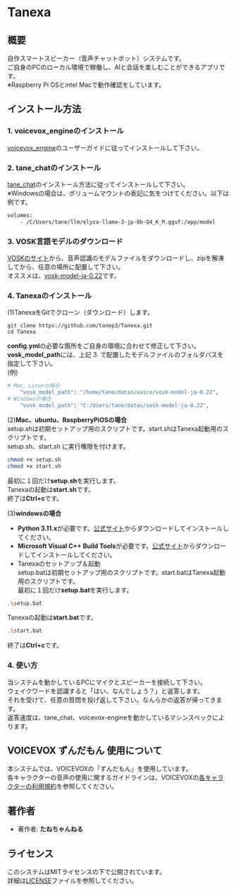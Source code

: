 # Tanexa

## 概要  
自作スマートスピーカー（音声チャットボット）システムです。  
ご自身のPCのローカル環境で稼働し、AIと会話を楽しむことができるアプリです。  
※Raspberry Pi OSとintel Macで動作確認をしています。

## インストール方法  
### 1. **voicevox_engineのインストール**  
[voicevox_engine](https://github.com/VOICEVOX/voicevox_engine)のユーザーガイドに従ってインストールして下さい。

### 2. **tane_chatのインストール**  
[tane_chat](https://github.com/tanep3/tane_chat)のインストール方法に従ってインストールして下さい。  
※Windowsの場合は、ボリュームマウントの表記に気をつけてください。以下は例です。  
```bash
volumes:
    - /C/Users/tane/llm/elyza-llama-3-jp-8b-Q4_K_M.gguf:/app/model
```

### 3. **VOSK言語モデルのダウンロード**  
[VOSKのサイト](https://alphacephei.com/vosk/models)から、音声認識のモデルファイルをダウンロードし、zipを解凍してから、任意の場所に配置して下さい。  
オススメは、[vosk-model-ja-0.22](https://alphacephei.com/vosk/models/vosk-model-ja-0.22.zip)です。
 
### 4. **Tanexaのインストール**  
(1)TanexaをGitでクローン（ダウンロード）します。
```bath
git clone https://github.com/tanep3/Tanexa.git
cd Tanexa
```
**config.yml**の必要な箇所をご自身の環境に合わせて修正して下さい。  
**vosk_model_path**には、上記 3. で配置したモデルファイルのフォルダパスを指定して下さい。  
(例)
```bash
# Mac、Linuxの場合
    "vosk_model_path": "/home/tane/datas/voice/vosk-model-ja-0.22",
# Windowsの場合
    "vosk_model_path": "C:/Users/tane/datas/vosk-model-ja-0.22",
```

(2)**Mac、ubuntu、RaspberryPiOSの場合**  
setup.shは初期セットアップ用のスクリプトです。start.shはTanexa起動用のスクリプトです。  
setup.sh、start.sh に実行権限を付けます。  
```bash
chmod +x setup.sh
chmod +x start.sh
```
最初に１回だけ**setup.sh**を実行します。  
Tanexaの起動は**start.sh**です。  
終了は**Ctrl+c**です。  

(3)**windowsの場合**  
- **Python 3.11.x**が必要です。[公式サイト](https://www.python.org/downloads/release/python-3112/)からダウンロードしてインストールしてください。  
- **Microsoft Visual C++ Build Tools**が必要です。[公式サイト](https://visualstudio.microsoft.com/ja/visual-cpp-build-tools/)からダウンロードしてインストールしてください。  
- Tanexaのセットアップ＆起動  
setup.batは初期セットアップ用のスクリプトです。start.batはTanexa起動用のスクリプトです。  
最初に１回だけ**setup.bat**を実行します。
```bash
.\setup.bat
```  
Tanexaの起動は**start.bat**です。  
```bash
.\start.bat
```  
終了は**Ctrl+c**です。  

### 4. **使い方**
当システムを動かしているPCにマイクとスピーカーを接続して下さい。  
ウェイクワードを認識すると「はい、なんでしょう？」と返答します。  
それを受けて、任意の質問を投げ返して下さい。なんらかの返答が帰ってきます。  
返答速度は、tane_chat、voicevox-engineを動かしているマシンスペックによります。  

## VOICEVOX ずんだもん 使用について
本システムでは、VOICEVOXの「ずんだもん」を使用しています。  
各キャラクターの音声の使用に関するガイドラインは、VOICEVOXの[各キャラクターの利用規約](https://voicevox.hiroshiba.jp)を参照してください。

## 著作者
- 著作者: **たねちゃんねる**

## ライセンス
このシステムはMITライセンスの下で公開されています。  
詳細は[LICENSE](./LICENSE)ファイルを参照してください。

